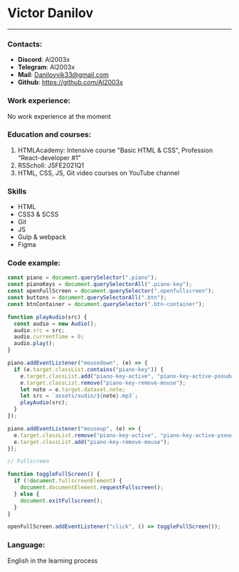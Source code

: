 # Victor Danilov

-----------------

### Contacts:
* **Discord**: Al2003x
* **Telegram**: Al2003x
* **Mail**: Danilovvik33@gmail.com
* **Github**: https://github.com/Al2003x

### Work experience:
No work experience at the moment

### Education and courses:
1. HTMLAcademy: Intensive course "Basic HTML & CSS", Profession "React-developer #1"
2. RSScholl: JSFE2021Q1
3. HTML, CSS, JS, Git video courses on YouTube channel

### Skills
* HTML
* CSS3 & SCSS
* Git
* JS
* Gulp & webpack
* Figma

### Code example:
```javascript (project: virtual-piano)
const piano = document.querySelector(".piano");
const pianoKeys = document.querySelectorAll(".piano-key");
const openFullScreen = document.querySelector(".openfullscreen");
const buttons = document.querySelectorAll(".btn");
const btnContainer = document.querySelector(".btn-container");

function playAudio(src) {
  const audio = new Audio();
  audio.src = src;
  audio.currentTime = 0;
  audio.play();
}

piano.addEventListener("mousedown", (e) => {
  if (e.target.classList.contains("piano-key")) {
    e.target.classList.add("piano-key-active", "piano-key-active-pseudo");
    e.target.classList.remove("piano-key-remove-mouse");
    let note = e.target.dataset.note;
    let src = `assets/audio/${note}.mp3`;
    playAudio(src);
  }
});

piano.addEventListener("mouseup", (e) => {
  e.target.classList.remove("piano-key-active", "piano-key-active-pseudo");
  e.target.classList.add("piano-key-remove-mouse");
});

// Fullscreen

function toggleFullScreen() {
  if (!document.fullscreenElement) {
    document.documentElement.requestFullscreen();
  } else {
    document.exitFullscreen();
  }
}

openFullScreen.addEventListener("click", () => toggleFullScreen());
```
### Language:

English in the learning process